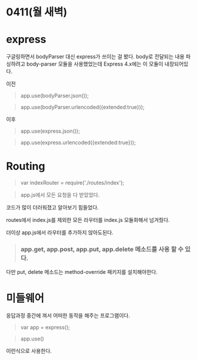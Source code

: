 0411(월 새벽)
===
express
=====
구글링하면서 bodyParser 대신 express가 쓰이는 걸 봤다.
body로 전달되는 내용 파싱하려고
body-parser 모듈을 사용했었는데
Express 4.x에는 이 모듈이 내장되어있다.

이전
>app.use(bodyParser.json());

>app.use(bodyParser.urlencoded({extended:true}));

이후
>app.use(express.json());

>app.use(express.urlencoded({extended:true}));


Routing
===

>var indexRouter = require('./routes/index');

>app.js에서 모든 요청을 다 받았었다.

코드가 많이 더러워졌고 알아보기 힘들었다.

routes에서 index.js를 제외한 모든 라우터를 index.js 모듈화해서 넘겨줬다.

더이상 app.js에서 라우터를 추가하지 않아도된다.

>### __app.get, app.post, app.put, app.delete 메소드를 사용 할 수 있다.__
다만 put, delete 메소드는 method-override 패키지를 설치해야한다.






미들웨어
===
응답과정 중간에 껴서 어떠한 동작을 해주는 프로그램이다.
>var app = express();

>app.use()

이런식으로 사용한다.



